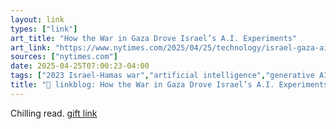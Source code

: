 ```yaml
---
layout: link
types: ["link"]
art_title: "How the War in Gaza Drove Israel’s A.I. Experiments"
art_link: "https://www.nytimes.com/2025/04/25/technology/israel-gaza-ai.html"
sources: ["nytimes.com"]
date: 2025-04-25T07:00:23-04:00
tags: ["2023 Israel-Hamas war","artificial intelligence","generative AI"]
title: "🔗 linkblog: How the War in Gaza Drove Israel’s A.I. Experiments"
---
```

Chilling read. [gift link](https://www.nytimes.com/2025/04/25/technology/israel-gaza-ai.html?unlocked_article_code=1.CU8.iGpO.MENJZIBmLmLK&smid=url-share)